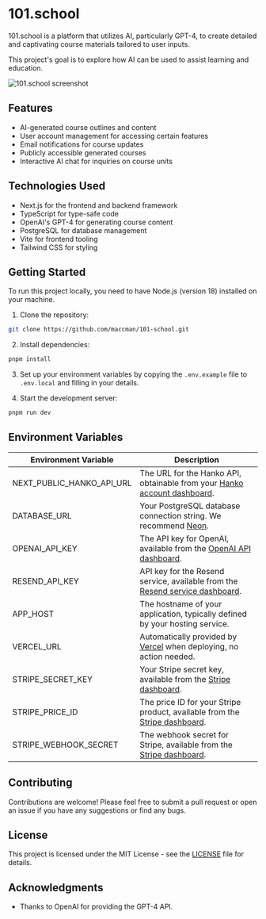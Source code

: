 # 101.school

101.school is a platform that utilizes AI, particularly GPT-4, to create detailed and captivating course materials tailored to user inputs.

This project's goal is to explore how AI can be used to assist learning and education.

![101.school screenshot](https://github.com/maccman/101-school/assets/2142/50bbc75d-2c99-4701-875a-cdc976de73aa)

## Features

- AI-generated course outlines and content
- User account management for accessing certain features
- Email notifications for course updates
- Publicly accessible generated courses
- Interactive AI chat for inquiries on course units

## Technologies Used

- Next.js for the frontend and backend framework
- TypeScript for type-safe code
- OpenAI's GPT-4 for generating course content
- PostgreSQL for database management
- Vite for frontend tooling
- Tailwind CSS for styling

## Getting Started

To run this project locally, you need to have Node.js (version 18) installed on your machine.

1. Clone the repository:

```bash
git clone https://github.com/maccman/101-school.git
```

2. Install dependencies:

```bash
pnpm install
```

3. Set up your environment variables by copying the `.env.example` file to `.env.local` and filling in your details.

4. Start the development server:

```bash
pnpm run dev
```

## Environment Variables

| Environment Variable      | Description                                                                                         |
| ------------------------- | --------------------------------------------------------------------------------------------------- |
| NEXT_PUBLIC_HANKO_API_URL | The URL for the Hanko API, obtainable from your [Hanko account dashboard](https://www.hanko.io/).   |
| DATABASE_URL              | Your PostgreSQL database connection string. We recommend [Neon](https://neon.tech/).                |
| OPENAI_API_KEY            | The API key for OpenAI, available from the [OpenAI API dashboard](https://openai.com/).             |
| RESEND_API_KEY            | API key for the Resend service, available from the [Resend service dashboard](https://resend.com/). |
| APP_HOST                  | The hostname of your application, typically defined by your hosting service.                        |
| VERCEL_URL                | Automatically provided by [Vercel](https://vercel.com/) when deploying, no action needed.           |
| STRIPE_SECRET_KEY         | Your Stripe secret key, available from the [Stripe dashboard](https://stripe.com/).                 |
| STRIPE_PRICE_ID           | The price ID for your Stripe product, available from the [Stripe dashboard](https://stripe.com/).   |
| STRIPE_WEBHOOK_SECRET     | The webhook secret for Stripe, available from the [Stripe dashboard](https://stripe.com/).          |

## Contributing

Contributions are welcome! Please feel free to submit a pull request or open an issue if you have any suggestions or find any bugs.

## License

This project is licensed under the MIT License - see the [LICENSE](LICENSE) file for details.

## Acknowledgments

- Thanks to OpenAI for providing the GPT-4 API.
